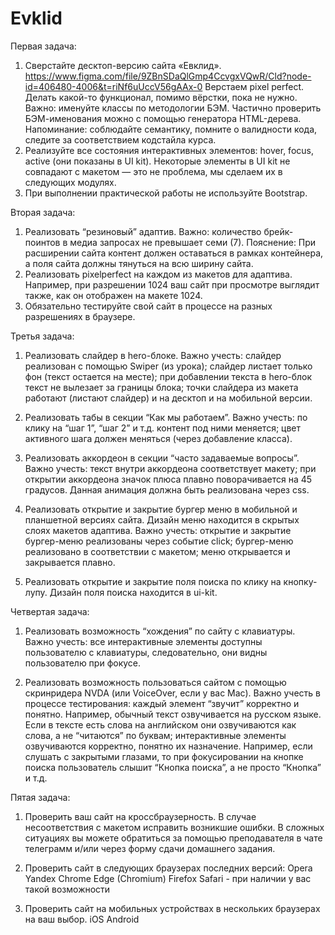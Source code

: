 # Evklid


Первая задача:

1. Сверстайте десктоп-версию сайта «Евклид». https://www.figma.com/file/9ZBnSDaQlGmp4CcvgxVQwR/Cld?node-id=406480-4006&t=riNf6uUccV56gAAx-0
Верстаем pixel perfect. Делать какой-то функционал, помимо вёрстки, пока не нужно.
Важно: именуйте классы по методологии БЭМ. Частично проверить БЭМ-именования можно с помощью генератора HTML-дерева.
Напоминание: соблюдайте семантику, помните о валидности кода, следите за соответствием кодстайла курса.
2. Реализуйте все состояния интерактивных элементов: hover, focus, active (они показаны в UI kit). Некоторые элементы в UI kit не совпадают с макетом — это не проблема, мы сделаем их в следующих модулях.
3. При выполнении практической работы не используйте Bootstrap.

Вторая задача:

1. Реализовать “резиновый” адаптив.
Важно: количество брейк-поинтов в медиа запросах не превышает семи (7).
Пояснение: При расширении сайта контент должен оставаться в рамках контейнера, а поля сайта должны тянуться на всю ширину сайта.
2. Реализовать pixelperfect  на каждом из макетов для адаптива. Например, при разрешении 1024 ваш сайт при просмотре выглядит также, как он отображен на макете 1024. 
3. Обязательно тестируйте свой сайт в процессе на разных разрешениях в браузере.

Третья задача: 

1. Реализовать слайдер в hero-блоке.
Важно учесть: 
  слайдер реализован с помощью Swiper (из урока);
  слайдер листает только фон (текст остается на месте);
  при добавлении текста в hero-блок текст не вылезает за границы блока;
  точки слайдера из макета работают (листают слайдер) и на десктоп и на мобильной версии.


2. Реализовать табы в секции “Как мы работаем”.
Важно учесть: 
  по клику на “шаг 1”, “шаг 2” и т.д. контент под ними меняется;
  цвет активного шага должен меняться (через добавление класса).


3. Реализовать аккордеон в секции “часто задаваемые вопросы”.
Важно учесть:
  текст внутри аккордеона соответствует макету;
  при открытии аккордеона значок плюса плавно поворачивается на 45 градусов. Данная анимация должна быть реализована через css.

4. Реализовать открытие и закрытие бургер меню в мобильной и планшетной версиях сайта. Дизайн меню находится в скрытых слоях макетов адаптива.
Важно учесть: 
  открытие и закрытие бургер-меню реализованы через событие click;
  бургер-меню реализовано в соответствии с макетом;
  меню открывается и закрывается плавно.


5. Реализовать открытие и закрытие поля поиска по клику на кнопку-лупу. Дизайн поля поиска находится в ui-kit.

Четвертая задача:

1. Реализовать возможность “хождения” по сайту с клавиатуры.
Важно учесть:
  все интерактивные элементы доступны пользователю с клавиатуры, следовательно, они видны пользователю при фокусе.
 
2. Реализовать возможность пользоваться сайтом с помощью скринридера NVDA (или VoiceOver, если у вас Mac).
Важно учесть в процессе тестирования:
  каждый элемент “звучит” корректно и понятно. Например, обычный текст озвучивается на русском языке. Если в тексте есть слова на английском они озвучиваются как слова, а не “читаются” по буквам;
  интерактивные элементы озвучиваются корректно, понятно их назначение. Например, если слушать с закрытыми глазами, то при фокусировании на кнопке поиска пользователь слышит “Кнопка поиска”, а не просто “Кнопка” и т.д.

Пятая задача:

1. Проверить ваш сайт на кроссбраузерность. В случае несоответствия с макетом исправить возникшие ошибки. В сложных ситуациях вы можете обратиться за помощью преподавателя в чате телеграмм и/или через форму сдачи домашнего задания. 

2. Проверить сайт в следующих браузерах последних версий:
  Opera 
  Yandex
  Chrome
  Edge (Chromium)
  Firefox
  Safari - при наличии у вас такой возможности

3. Проверить сайт на мобильных устройствах в нескольких браузерах на ваш выбор.
  iOS
  Android
